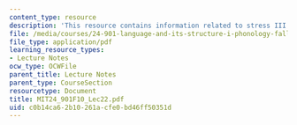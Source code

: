 ```yaml
---
content_type: resource
description: 'This resource contains information related to stress III: weight. '
file: /media/courses/24-901-language-and-its-structure-i-phonology-fall-2010/c0b14ca62b10261acfe0bd46ff50351d_MIT24_901F10_Lec22.pdf
file_type: application/pdf
learning_resource_types:
- Lecture Notes
ocw_type: OCWFile
parent_title: Lecture Notes
parent_type: CourseSection
resourcetype: Document
title: MIT24_901F10_Lec22.pdf
uid: c0b14ca6-2b10-261a-cfe0-bd46ff50351d
---
```

